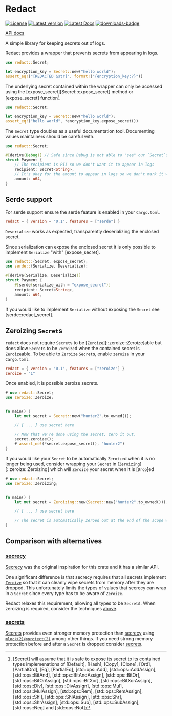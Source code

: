 # Redact

[![License](https://img.shields.io/crates/l/redact.svg)](https://crates.io/crates/redact)
[![Latest version](https://img.shields.io/crates/v/redact.svg)](https://crates.io/crates/redact)
[![Latest Docs](https://docs.rs/redact/badge.svg)](https://docs.rs/redact/)
[![downloads-badge](https://img.shields.io/crates/d/redact.svg)](https://crates.io/crates/redact)

[API docs](https://docs.rs/redact/)

A simple library for keeping secrets out of logs.

Redact provides a wrapper that prevents secrets from appearing in logs.

```rust
use redact::Secret;

let encryption_key = Secret::new("hello world");
assert_eq!("[REDACTED &str]", format!("{encryption_key:?}"))
```

The underlying secret contained within the wrapper can only be accessed using the [expose_secret][Secret::expose_secret] method or [expose_secret] function[^1].

```rust
use redact::Secret;

let encryption_key = Secret::new("hello world");
assert_eq!("hello world", *encryption_key.expose_secret())
```

The `Secret` type doubles as a useful documentation tool.
Documenting values maintainers should be careful with.

```rust
use redact::Secret;

#[derive(Debug)] // Safe since Debug is not able to "see" our `Secret`s
struct Payment {
    // The recipient is PII so we don't want it to appear in logs
    recipient: Secret<String>,
    // It's okay for the amount to appear in logs so we don't mark it with `Secret`
    amount: u64,
}
```

## Serde support

For serde support ensure the serde feature is enabled in your `Cargo.toml`.

```toml
redact = { version = "0.1", features = ["serde"] }
```

`Deserialize` works as expected, transparently deserializing the enclosed secret.

Since serialization can expose the enclosed secret it is only possible to implement `Serialize` "with" [expose_secret].

```rust
use redact::{Secret, expose_secret};
use serde::{Serialize, Deserialize};

#[derive(Serialize, Deserialize)]
struct Payment {
    #[serde(serialize_with = "expose_secret")]
    recipient: Secret<String>,
    amount: u64,
}
```

If you would like to implement `Serialize` without exposing the `Secret` see [serde::redact_secret].

## Zeroizing `Secret`s

`redact` does not require `Secret`s to be [`Zeroize`][::zeroize::Zeroize]able but does allow `Secret`s to be `Zeroize`d when the contained secret is `Zeroize`able.
To be able to `Zeroize` `Secret`s, enable `zeroize` in your `Cargo.toml`.

```toml
redact = { version = "0.1", features = ["zeroize"] }
zeroize = "1"
```

Once enabled, it is possible zeroize secrets.

```rust
# use redact::Secret;
use zeroize::Zeroize;


fn main() {
    let mut secret = Secret::new("hunter2".to_owned());

    // [ ... ] use secret here

    // Now that we're done using the secret, zero it out.
    secret.zeroize();
    # assert_ne!(*secret.expose_secret(), "hunter2")
}
```

If you would like your `Secret` to be automatically `Zeroize`d when it is no longer being used,
consider wrapping your `Secret` in [`Zeroizing`][::zeroize::Zeroizing] which will `Zeroize` your secret when it is [`Drop`]ed

```rust
# use redact::Secret;
use zeroize::Zeroizing;


fn main() {
    let mut secret = Zeroizing::new(Secret::new("hunter2".to_owned()));

    // [ ... ] use secret here

    // The secret is automatically zeroed out at the end of the scope when it is dropped
}
```

## Comparison with alternatives

### [secrecy](https://docs.rs/secrecy/latest/secrecy/)

[Secrecy](https://crates.io/crates/secrecy) was the original inspiration for this crate and it has a similar API.

One significant difference is that secrecy requires that all secrets implement [`Zeroize`](https://docs.rs/secrecy/latest/secrecy/trait.Zeroize.html) so that it can cleanly wipe secrets from memory after they are dropped.
This unfortunately limits the types of values that secrecy can wrap in a `Secret` since every type has to be aware of `Zeroize`.

Redact relaxes this requirement, allowing all types to be `Secret`s.
When zeroizing is required, consider the techniques [above](#zeroizing-secrets).

### [secrets](https://docs.rs/secrets/latest/secrets/)

[Secrets](https://crates.io/crates/secrets) provides even stronger memory protection than [secrecy](#secrecy) using [`mlock(2)`]/[`mprotect(2)`] among other things.
If you need strong memory protection before and after a `Secret` is dropped consider [secrets](https://crates.io/crates/secrets).

[`mlock(2)`]: https://man7.org/linux/man-pages/man2/mlock.2.html
[`mprotect(2)`]: https://man7.org/linux/man-pages/man2/mprotect.2.html

[^1]: [Secret] will assume that it is safe to expose its secret to its contained types implemenations of 
[Default],
[Hash],
[Copy],
[Clone],
[Ord],
[PartialOrd],
[Eq],
[PartialEq],
[std::ops::Add],
[std::ops::AddAssign],
[std::ops::BitAnd],
[std::ops::BitAndAssign],
[std::ops::BitOr],
[std::ops::BitOrAssign],
[std::ops::BitXor],
[std::ops::BitXorAssign],
[std::ops::Div],
[std::ops::DivAssign],
[std::ops::Mul],
[std::ops::MulAssign],
[std::ops::Rem],
[std::ops::RemAssign],
[std::ops::Shl],
[std::ops::ShlAssign],
[std::ops::Shr],
[std::ops::ShrAssign],
[std::ops::Sub],
[std::ops::SubAssign],
[std::ops::Neg] and
[std::ops::Not]
